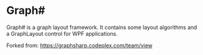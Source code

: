 # Graph#

Graph# is a graph layout framework.
It contains some layout algorithms and a GraphLayout control for WPF applications.

Forked from: https://graphsharp.codeplex.com/team/view
